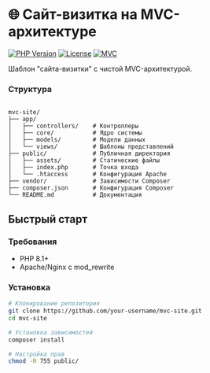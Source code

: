 # 🌐 Сайт-визитка на MVC-архитектуре

[![PHP Version](https://img.shields.io/badge/PHP-8.1%2B-777BB4?logo=php)](https://php.net/)
[![License](https://img.shields.io/badge/License-MIT-green.svg)](LICENSE)
[![MVC](https://img.shields.io/badge/Architecture-MVC-blueviolet)](https://ru.wikipedia.org/wiki/Model-View-Controller)

Шаблон "сайта-визитки" с чистой MVC-архитектурой.


### Структура

```

mvc-site/
├── app/
│   ├── controllers/    # Контроллеры
│   ├── core/           # Ядро системы
│   ├── models/         # Модели данных
│   └── views/          # Шаблоны представлений
├── public/             # Публичная директория
│   ├── assets/         # Статические файлы
│   ├── index.php       # Точка входа
│   └── .htaccess       # Конфигурация Apache
├── vendor/             # Зависимости Composer
├── composer.json       # Конфигурация Composer
└── README.md           # Документация
```

## Быстрый старт



### Требования
- PHP 8.1+
- Apache/Nginx с mod_rewrite

### Установка
```bash
# Клонирование репозитория
git clone https://github.com/your-username/mvc-site.git
cd mvc-site

# Установка зависимостей
composer install

# Настройка прав
chmod -R 755 public/
```

